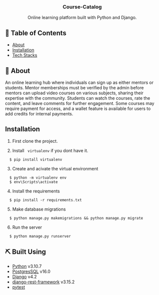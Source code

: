 <h3 align="center">Course-Catalog</h3>

<p align="center">
  Online learning platform built with Python and Django.
</p>

## 📝 Table of Contents

- [About](#about)
- [Installation](#installation)
- [Tech Stacks](#tech)

## 🧐 About <a name = "about"></a>

An online learning hub where individuals can sign up as either mentors or students. Mentor memberships must be verified by the admin before mentors can upload video courses on various subjects, sharing their expertise with the community. Students can watch the courses, rate the content, and leave comments for further engagement. Some courses may require payment for access, and a wallet feature is available for users to add credits for internal payments.



## Installation <a name="installation"></a>

1. First clone the project.

2. Install ``` virtualenv``` if you dont have it.

```
  $ pip install virtualenv
```

3. Create and acivate the virtual environment
```
  $ python -m virtualenv env
  $ env\Scripts\activate
```

4. Install the requirements
```
  $ pip install -r requirements.txt
```

5. Make database migrations
```
  $ python manage.py makemigrations && python manage.py migrate
```

6. Run the server
```
  $ python manage.py runserver
```

## ⛏️ Built Using <a name = "tech"></a>
- [Python](https://www.python.org/doc/) v3.10.7
- [PostgresSQL](https://www.postgresql.org/docs/current/index.html) v16.0
- [Django](https://docs.djangoproject.com/en/5.1/) v4.2
- [django-rest-framework](https://www.django-rest-framework.org/) v3.15.2
- [pytest](https://docs.pytest.org/en/stable/)


